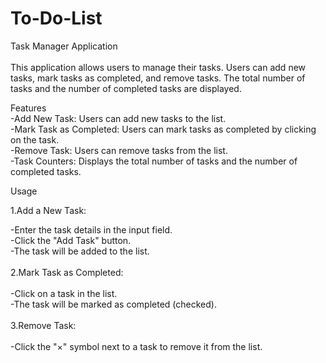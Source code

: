 # To-Do-List

Task Manager Application<br>
<br>
This application allows users to manage their tasks. Users can add new tasks, mark tasks as completed, and remove tasks. The total number of tasks and the number of completed tasks are displayed.<br>

Features<br>
-Add New Task: Users can add new tasks to the list.<br>
-Mark Task as Completed: Users can mark tasks as completed by clicking on the task.<br>
-Remove Task: Users can remove tasks from the list.<br>
-Task Counters: Displays the total number of tasks and the number of completed tasks.<br>


Usage <br>

1.Add a New Task: <br>

-Enter the task details in the input field. <br>
-Click the "Add Task" button. <br>
-The task will be added to the list. <br>
 <br>
2.Mark Task as Completed: <br>
 <br>
-Click on a task in the list. <br>
-The task will be marked as completed (checked). <br>
 <br>
3.Remove Task: <br>
 <br>
-Click the "×" symbol next to a task to remove it from the list.